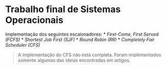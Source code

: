 # Trabalho final de Sistemas Operacionais

Implementação dos seguintes escalonadores:
    * _First-Come, First Served (FCFS)_
    * _Shortest Job First (SJF)_
    * _Round Robin (RR)_
    * _Completely Fair Scheduler (CFS)_

> A implementação do CFS não está completa. Foram implementados somente algumas das ideias encontradas em artigos.
